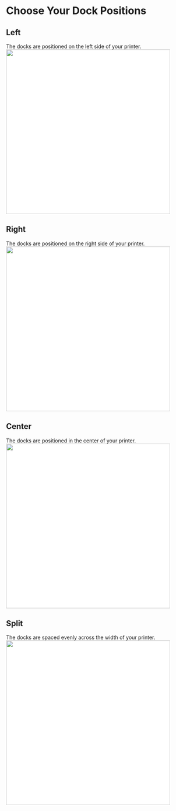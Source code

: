 # Choose Your Dock Positions
## Left
The docks are positioned on the left side of your printer.
<img src="./images/Voron_350_76mm_2tools_left_TPU.svg" style="margin:0px;background-color: #FFFFFF;" width="450"/>
## Right
The docks are positioned on the right side of your printer.
<img src="./images/Voron_350_76mm_2tools_right_TPU.svg" style="margin:0px;background-color: #FFFFFF;" width="450"/>
## Center
The docks are positioned in the center of your printer.
<img src="./images/Voron_350_76mm_2tools_center_TPU.svg" style="margin:0px;background-color: #FFFFFF;" width="450"/>
## Split
The docks are spaced evenly across the width of your printer.
<img src="./images/Voron_350_76mm_2tools_split_TPU.svg" style="margin:0px;background-color: #FFFFFF;" width="450"/>
